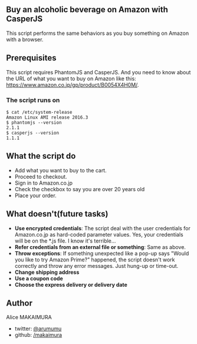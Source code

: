 ## Buy an alcoholic beverage on Amazon with CasperJS
This script performs the same behaviors as you buy something on Amazon with a browser.

## Prerequisites
This script requires PhantomJS and CasperJS. And you need to know about the URL of what you want to buy on Amazon like this: https://www.amazon.co.jp/gp/product/B0054X4H0M/.

### The script runs on
```
$ cat /etc/system-release
Amazon Linux AMI release 2016.3
$ phantomjs --version
2.1.1
$ casperjs --version
1.1.1
```

## What the script do
- Add what you want to buy to the cart.
- Proceed to checkout.
- Sign in to Amazon.co.jp
- Check the checkbox to say you are over 20 years old 
- Place your order. 

## What doesn't(future tasks)
- **Use encrypted credentials**: The script deal with the user credentials for Amazon.co.jp as hard-coded parameter values. Yes, your credentials will be on the *.js file. I know it's terrible...
- **Refer credentials from an external file or something**: Same as above.
- **Throw exceptions**: If something unexpected like a pop-up says "Would you like to try Amazon Prime?" happened, the script doesn't work correctly and throw any error messages. Just hung-up or time-out.
- **Change shipping address**
- **Use a coupon code**
- **Choose the express delivery or delivery date**

## Author
Alice MAKAIMURA
- twitter: [@arumumu](https://twitter.com/arumumu)
- github: [/makaimura](https://github.com/makaimura)
